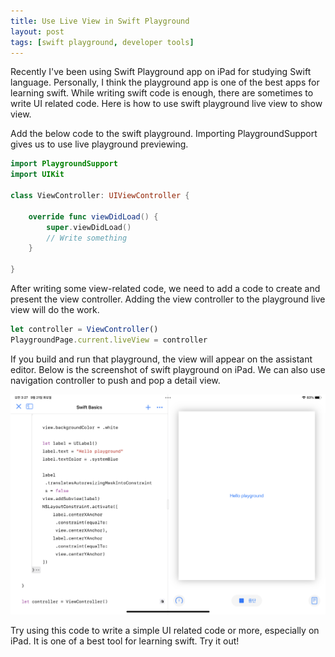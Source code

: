 ```yaml
---
title: Use Live View in Swift Playground
layout: post
tags: [swift playground, developer tools]
---
```


Recently I've been using Swift Playground app on iPad for studying Swift language. Personally, I think the playground app is one of the best apps for learning swift. While writing swift code is enough, there are sometimes to write UI related code. Here is how to use swift playground live view to show view.

Add the below code to the swift playground. Importing PlaygroundSupport gives us to use live playground previewing.

```swift
import PlaygroundSupport
import UIKit

class ViewController: UIViewController {

    override func viewDidLoad() {
        super.viewDidLoad()
        // Write something
    }

}
```

After writing some view-related code, we need to add a code to create and present the view controller. Adding the view controller to the playground live view will do the work.

```jsx
let controller = ViewController()
PlaygroundPage.current.liveView = controller
```

If you build and run that playground, the view will appear on the assistant editor. Below is the screenshot of swift playground on iPad. We can also use navigation controller to push and pop a detail view.

![Swift playground app showing a view controller at the right side.](/assets/img/2021/09/21/image1.png)

Try using this code to write a simple UI related code or more, especially on iPad. It is one of a best tool for learning swift. Try it out!
